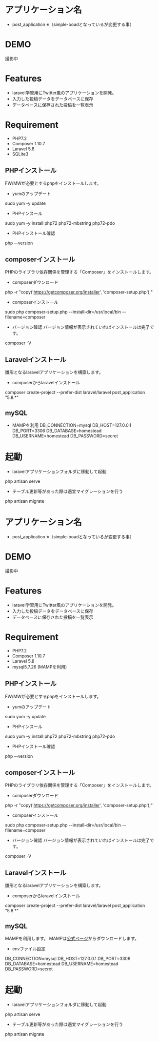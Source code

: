 # アプリケーション名
* post_application
※（simple-boadとなっているが変更する事）

# DEMO
撮影中

# Features
* laravel学習用にTwitter風のアプリケーションを開発。
* 入力した投稿データをデータベースに保存
* データベースに保存された投稿を一覧表示

# Requirement
* PHP7.2
* Composer 1.10.7
* Laravel 5.8
* SQLite3

## PHPインストール
FW/MWが必要とするphpをインストールします。

* yumのアップデート

sudo yum -y update


* PHPインスール

sudo yum -y install php72 php72-mbstring php72-pdo


* PHPインストール確認

php --version


## composerインストール
PHPのライブラリ依存関係を管理する「Composer」をインストールします。

* composerダウンロード

php -r "copy('https://getcomposer.org/installer', 'composer-setup.php');"


* composerインストール

sudo php composer-setup.php --install-dir=/usr/local/bin --filename=composer


* バージョン確認
バージョン情報が表示されていればインストールは完了です。

composer -V


## Laravelインストール
雛形となるlaravelアプリケーションを構築します。

* composerからlaravelインストール

composer create-project --prefer-dist laravel/laravel post_application "5.8.*"


## mySQL
* MAMPを利用
DB_CONNECTION=mysql
DB_HOST=127.0.0.1
DB_PORT=3306
DB_DATABASE=homestead
DB_USERNAME=homestead
DB_PASSWORD=secret

# 起動
* laravelアプリケーションフォルダに移動して起動

php artisan serve


* テーブル更新等があった際は適宜マイグレーションを行う

php artisan migrate

# アプリケーション名
* post_application
※（simple-boadとなっているが変更する事）

# DEMO
撮影中

# Features
* laravel学習用にTwitter風のアプリケーションを開発。
* 入力した投稿データをデータベースに保存
* データベースに保存された投稿を一覧表示

# Requirement
* PHP7.2
* Composer 1.10.7
* Laravel 5.8
* mysql5.7.26 (MAMPを利用)

## PHPインストール
FW/MWが必要とするphpをインストールします。

* yumのアップデート

sudo yum -y update


* PHPインスール

sudo yum -y install php72 php72-mbstring php72-pdo


* PHPインストール確認

php --version


## composerインストール
PHPのライブラリ依存関係を管理する「Composer」をインストールします。

* composerダウンロード

php -r "copy('https://getcomposer.org/installer', 'composer-setup.php');"


* composerインストール

sudo php composer-setup.php --install-dir=/usr/local/bin --filename=composer


* バージョン確認
バージョン情報が表示されていればインストールは完了です。

composer -V


## Laravelインストール
雛形となるlaravelアプリケーションを構築します。

* composerからlaravelインストール

composer create-project --prefer-dist laravel/laravel post_application "5.8.*"


## mySQL
MAMPを利用します。
MAMPは[公式ページ](https://www.mamp.info/en/windows/)からダウンロードします。

* envファイル設定

DB_CONNECTION=mysql
DB_HOST=127.0.0.1
DB_PORT=3306
DB_DATABASE=homestead
DB_USERNAME=homestead
DB_PASSWORD=secret


# 起動
* laravelアプリケーションフォルダに移動して起動

php artisan serve


* テーブル更新等があった際は適宜マイグレーションを行う

php artisan migrate





